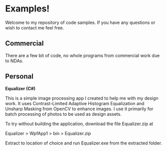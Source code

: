 Examples!
=========

Welcome to my repository of code samples. If you have any questions or wish to contact me feel free.

## Commercial

There are a few bit of code, no whole programs from commercial work due to NDAs.

## Personal

**Equalizer (C#)**

This is a simple image processing app I created to help me with my design work. It uses Contrast-Limited Adaptive Histogram Equalization and Unsharp Masking from OpenCV to enhance images. I use it primarily for  
batch processing of photos to be used as design assets.

To try without building the application, download the file Equalizer.zip at 

Equalizer > WpfApp1 > bin > Equalizer.zip

Extract to location of choice and run Equalizer.exe from the extracted folder.